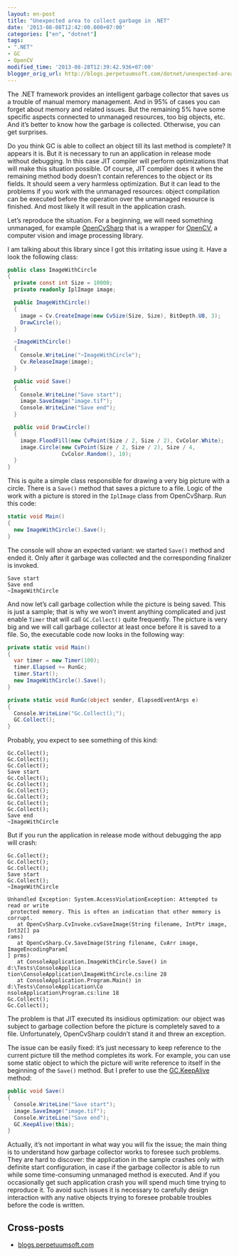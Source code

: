 ```yaml
---
layout: en-post
title: "Unexpected area to collect garbage in .NET"
date: '2013-08-08T12:42:00.000+07:00'
categories: ["en", "dotnet"]
tags:
- ".NET"
- GC
- OpenCV
modified_time: '2013-08-28T12:39:42.936+07:00'
blogger_orig_url: http://blogs.perpetuumsoft.com/dotnet/unexpected-area-to-collect-garbage-in-net/
---
```


The .NET framework provides an intelligent garbage collector that saves us a trouble of manual memory management. And in 95% of cases you can forget about memory and related issues. But the remaining 5% have some specific aspects connected to unmanaged resources, too big objects, etc. And it’s better to know how the garbage is collected. Otherwise, you can get surprises.

Do you think GC is able to collect an object till its last method is complete? It appears it is. But it is necessary to run an application in release mode without debugging. In this case JIT compiler will perform optimizations that will make this situation possible. Of course, JIT compiler does it when the remaining method body doesn’t contain references to the object or its fields. It should seem a very harmless optimization. But it can lead to the problems if you work with the unmanaged resources: object compilation can be executed before the operation over the unmanaged resource is finished. And most likely it will result in the application crash. <!--more-->

Let’s reproduce the situation. For a beginning, we will need something unmanaged, for example [OpenCvSharp](https://code.google.com/p/opencvsharp/) that is a wrapper for [OpenCV](http://opencv.org/), a computer vision and image processing library.

I am talking about this library since I got this irritating issue using it. Have a look the following class:

```cs
public class ImageWithCircle
{
  private const int Size = 10000;
  private readonly IplImage image;

  public ImageWithCircle()
  {            
    image = Cv.CreateImage(new CvSize(Size, Size), BitDepth.U8, 3);
    DrawCircle();
  }

  ~ImageWithCircle()
  {
    Console.WriteLine("~ImageWithCircle");
    Cv.ReleaseImage(image);
  }

  public void Save()
  {
    Console.WriteLine("Save start");
    image.SaveImage("image.tif");
    Console.WriteLine("Save end");
  }

  public void DrawCircle()
  {
    image.FloodFill(new CvPoint(Size / 2, Size / 2), CvColor.White);
    image.Circle(new CvPoint(Size / 2, Size / 2), Size / 4, 
                 CvColor.Random(), 10);
  }
}
```

This is quite a simple class responsible for drawing a very big picture with a circle. There is a `Save()` method that saves a picture to a file. Logic of the work with a picture is stored in the `IplImage` class from OpenCvSharp. Run this code:

```cs
static void Main()
{
  new ImageWithCircle().Save();
}
```

The console will show an expected variant: we started `Save()` method and ended it. Only after it garbage was collected and the corresponding finalizer is invoked.

```
Save start
Save end
~ImageWithCircle
```

And now let’s call garbage collection while the picture is being saved. This is just a sample; that is why we won’t invent anything complicated and just enable `Timer` that will call `GC.Collect()` quite frequently. The picture is very big and we will call garbage collector at least once before it is saved to a file. So, the executable code now looks in the following way:

```cs
private static void Main()
{
  var timer = new Timer(100);
  timer.Elapsed += RunGc;
  timer.Start();
  new ImageWithCircle().Save();
}

private static void RunGc(object sender, ElapsedEventArgs e)
{
  Console.WriteLine("Gc.Collect();");
  GC.Collect();
}
```

Probably, you expect to see something of this kind:

```
Gc.Collect();
Gc.Collect();
Gc.Collect();
Save start
Gc.Collect();
Gc.Collect();
Gc.Collect();
Gc.Collect();
Gc.Collect();
Gc.Collect();
Save end
~ImageWithCircle
```

But if you run the application in release mode without debugging the app will crash:

```
Gc.Collect();
Gc.Collect();
Gc.Collect();
Save start
Gc.Collect();
~ImageWithCircle

Unhandled Exception: System.AccessViolationException: Attempted to read or write
 protected memory. This is often an indication that other memory is corrupt.
   at OpenCvSharp.CvInvoke.cvSaveImage(String filename, IntPtr image, Int32[] pa
rams)
   at OpenCvSharp.Cv.SaveImage(String filename, CvArr image, ImageEncodingParam[
] prms)
   at ConsoleApplication.ImageWithCircle.Save() in d:\Tests\ConsoleApplica
tion\ConsoleApplication\ImageWithCircle.cs:line 28
   at ConsoleApplication.Program.Main() in d:\Tests\ConsoleApplication\Co
nsoleApplication\Program.cs:line 18
Gc.Collect();
Gc.Collect();
```

The problem is that JIT executed its insidious optimization: our object was subject to garbage collection before the picture is completely saved to a file. Unfortunately, OpenCvSharp couldn’t stand it and threw an exception.

The issue can be easily fixed: it’s just necessary to keep reference to the current picture till the method completes its work. For example, you can use some static object to which the picture will write reference to itself in the beginning of the `Save()` method. But I prefer to use the [GC.KeepAlive](http://msdn.microsoft.com/en-us/library/system.gc.keepalive.aspx) method:

```cs
public void Save()
{
  Console.WriteLine("Save start");
  image.SaveImage("image.tif");
  Console.WriteLine("Save end");
  GC.KeepAlive(this);
}
```

Actually, it’s not important in what way you will fix the issue; the main thing is to understand how garbage collector works to foresee such problems. They are hard to discover: the application in the sample crashes only with definite start configuration, in case if the garbage collector is able to run while some time-consuming unmanaged method is executed. And if you occasionally get such application crash you will spend much time trying to reproduce it. To avoid such issues it is necessary to carefully design interaction with any native objects trying to foresee probable troubles before the code is written.

## Cross-posts

* [blogs.perpetuumsoft.com](http://blogs.perpetuumsoft.com/dotnet/unexpected-area-to-collect-garbage-in-net/)